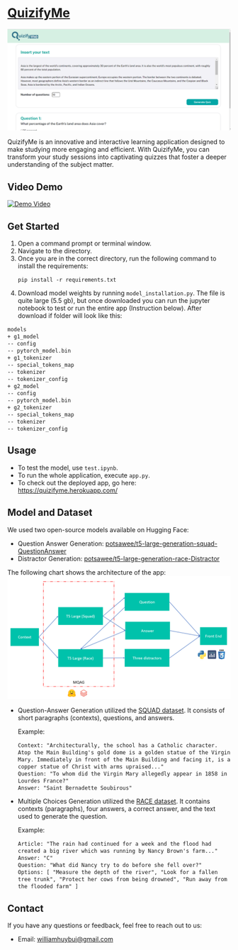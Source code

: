 # [QuizifyMe](https://quizifyme.herokuapp.com/)
![Cover](cover_img/cover.PNG)

QuizifyMe is an innovative and interactive learning application designed to make studying more engaging and efficient. With QuizifyMe, you can transform your study sessions into captivating quizzes that foster a deeper understanding of the subject matter.

## Video Demo

[![Demo Video](https://img.youtube.com/vi/oROc3j2z3Ug/0.jpg)](https://www.youtube.com/watch?v=oROc3j2z3Ug)

## Get Started
1. Open a command prompt or terminal window.
2. Navigate to the directory.
3. Once you are in the correct directory, run the following command to install the requirements:
   ```
   pip install -r requirements.txt
   ```
4. Download model weights by running `model_installation.py`. The file is quite large (5.5 gb), but once downloaded you can run the jupyter notebook to test or run the entire app (Instruction below). After download if folder will look like this:
```
models
+ g1_model
-- config
-- pytorch_model.bin
+ g1_tokenizer
-- special_tokens_map
-- tokenizer
-- tokenizer_config
+ g2_model
-- config
-- pytorch_model.bin
+ g2_tokenizer
-- special_tokens_map
-- tokenizer
-- tokenizer_config
```

## Usage
- To test the model, use `test.ipynb`.
- To run the whole application, execute `app.py`.
- To check out the deployed app, go here: https://quizifyme.herokuapp.com/
  
## Model and Dataset
We used two open-source models available on Hugging Face:

- Question Answer Generation: [potsawee/t5-large-generation-squad-QuestionAnswer](https://huggingface.co/potsawee/t5-large-generation-squad-QuestionAnswer)
- Distractor Generation: [potsawee/t5-large-generation-race-Distractor](https://huggingface.co/potsawee/t5-large-generation-race-Distractor)

The following chart shows the architecture of the app:
![architecture](cover_img/model.PNG)

- Question-Answer Generation utilized the [SQUAD dataset](https://huggingface.co/datasets/squad/viewer/plain_text/train?row=0). It consists of short paragraphs (contexts), questions, and answers.

  Example:
  ```
  Context: "Architecturally, the school has a Catholic character. Atop the Main Building's gold dome is a golden statue of the Virgin Mary. Immediately in front of the Main Building and facing it, is a copper statue of Christ with arms upraised..."
  Question: "To whom did the Virgin Mary allegedly appear in 1858 in Lourdes France?"
  Answer: "Saint Bernadette Soubirous"
  ```

- Multiple Choices Generation utilized the [RACE dataset](https://huggingface.co/datasets/race). It contains contexts (paragraphs), four answers, a correct answer, and the text used to generate the question.

  Example:
  ```
  Article: "The rain had continued for a week and the flood had created a big river which was running by Nancy Brown's farm..."
  Answer: "C"
  Question: "What did Nancy try to do before she fell over?"
  Options: [ "Measure the depth of the river", "Look for a fallen tree trunk", "Protect her cows from being drowned", "Run away from the flooded farm" ]
  ```

## Contact

If you have any questions or feedback, feel free to reach out to us:

- Email: [williamhuybui@gmail.com](mailto:williamhuybui@gmail.com)
